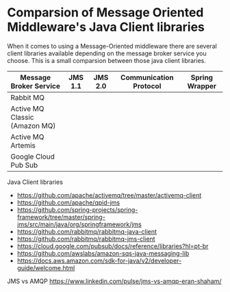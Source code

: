 # Comparsion of Message Oriented Middleware's Java Client libraries

When it comes to using a Message-Oriented middleware there are several client libraries available depending on the message broker service you choose. This is a small comparsion between those java client libraries.

| Message Broker Service        | JMS 1.1 | JMS 2.0 | Communication Protocol | Spring Wrapper |
| ----------------------------- | ------- | ------- | ---------------------- | -------------- |
| Rabbit MQ                     |         |         |                        |                |
| Active MQ Classic (Amazon MQ) |         |         |                        |                |
| Active MQ Artemis             |         |         |                        |                |
| Google Cloud Pub Sub          |         |         |                        |                |

Java Client libraries

- https://github.com/apache/activemq/tree/master/activemq-client
- https://github.com/apache/qpid-jms
- https://github.com/spring-projects/spring-framework/tree/master/spring-jms/src/main/java/org/springframework/jms
- https://github.com/rabbitmq/rabbitmq-java-client
- https://github.com/rabbitmq/rabbitmq-jms-client
- https://cloud.google.com/pubsub/docs/reference/libraries?hl=pt-br
- https://github.com/awslabs/amazon-sqs-java-messaging-lib
- https://docs.aws.amazon.com/sdk-for-java/v2/developer-guide/welcome.html



JMS vs AMQP
https://www.linkedin.com/pulse/jms-vs-amqp-eran-shaham/
